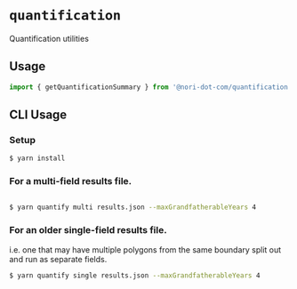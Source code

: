 # `quantification`

Quantification utilities

## Usage

```ts
import { getQuantificationSummary } from '@nori-dot-com/quantification';
```

## CLI Usage

### Setup
```sh
$ yarn install
```

### For a multi-field results file.

```sh

$ yarn quantify multi results.json --maxGrandfatherableYears 4
```

### For an older single-field results file.

i.e. one that may have multiple polygons from the same boundary split out and run as separate fields.

```sh
$ yarn quantify single results.json --maxGrandfatherableYears 4
```